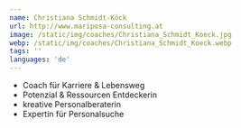 ```yaml
---
name: Christiana Schmidt-Köck
url: http://www.mariposa-consulting.at
image: /static/img/coaches/Christiana_Schmidt_Koeck.jpg
webp: /static/img/coaches/Christiana_Schmidt_Koeck.webp
tags: ''
languages: 'de'
---
```


<ul><li>Coach für Karriere &amp; Lebensweg</li><li>Potenzial &amp; Ressourcen Entdeckerin</li><li>kreative Personalberaterin</li><li>Expertin für Personalsuche</li></ul>